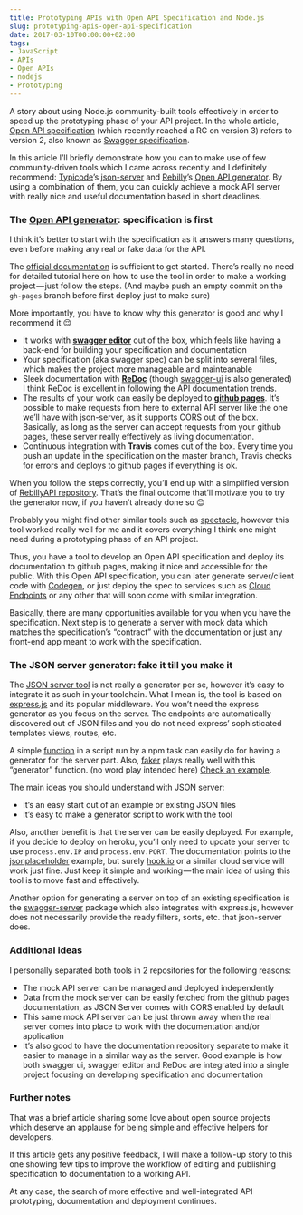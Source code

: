 ```yaml
---
title: Prototyping APIs with Open API Specification and Node.js
slug: prototyping-apis-open-api-specification
date: 2017-03-10T00:00:00+02:00
tags:
- JavaScript
- APIs
- Open APIs
- nodejs
- Prototyping
---
```


A story about using Node.js community-built tools effectively in order to speed up the prototyping phase of your API project. In the whole article, [Open API specification](https://github.com/OAI/OpenAPI-Specification) (which recently reached a RC on version 3) refers to version 2, also known as [Swagger specification](http://swagger.io/).

In this article I’ll briefly demonstrate how you can to make use of few community-driven tools which I came across recently and I definitely recommend: [Typicode](https://medium.com/@typicode)’s [json-server](https://github.com/typicode/json-server) and [Rebilly](https://medium.com/@Rebilly)’s [Open API generator](https://github.com/Rebilly/generator-openapi-repo). By using a combination of them, you can quickly achieve a mock API server with really nice and useful documentation based in short deadlines.

### The [Open API generator](http://generator-openapi-repo): specification is first

I think it’s better to start with the specification as it answers many questions, even before making any real or fake data for the API.

The [official documentation](https://github.com/Rebilly/generator-openapi-repo/blob/master/README.md) is sufficient to get started. There’s really no need for detailed tutorial here on how to use the tool in order to make a working project — just follow the steps. (And maybe push an empty commit on the `gh-pages` branch before first deploy just to make sure)

More importantly, you have to know why this generator is good and why I recommend it 😌

*   It works with [**swagger editor**](http://swagger.io/swagger-editor/) out of the box, which feels like having a back-end for building your specification and documentation
*   Your specification (aka swagger spec) can be split into several files, which makes the project more manageable and mainteanable
*   Sleek documentation with [**ReDoc**](http://swagger.io/redoc-openapi-powered-documentation/) (though [swagger-ui](http://swagger.io/swagger-ui/) is also generated) I think ReDoc is excellent in following the API documentation trends.
*   The results of your work can easily be deployed to [**github pages**](https://pages.github.com/). It’s possible to make requests from here to external API server like the one we’ll have with json-server, as it supports CORS out of the box. Basically, as long as the server can accept requests from your github pages, these server really effectively as living documentation.
*   Continuous integration with **Travis** comes out of the box. Every time you push an update in the specification on the master branch, Travis checks for errors and deploys to github pages if everything is ok.

When you follow the steps correctly, you’ll end up with a simplified version of [RebillyAPI repository](https://github.com/Rebilly/RebillyAPI). That’s the final outcome that’ll motivate you to try the generator now, if you haven’t already done so 😊

Probably you might find other similar tools such as [spectacle](https://github.com/sourcey/spectacle), however this tool worked really well for me and it covers everything I think one might need during a prototyping phase of an API project.

Thus, you have a tool to develop an Open API specification and deploy its documentation to github pages, making it nice and accessible for the public. With this Open API specification, you can later generate server/client code with [Codegen](http://swagger.io/swagger-codegen/), or just deploy the spec to services such as [Cloud Endpoints](https://cloud.google.com/endpoints/docs/open-api-spec) or any other that will soon come with similar integration.

Basically, there are many opportunities available for you when you have the specification. Next step is to generate a server with mock data which matches the specification’s “contract” with the documentation or just any front-end app meant to work with the specification.

### The JSON server generator: fake it till you make it

The [JSON server tool](https://github.com/typicode/json-server/blob/master/README.md) is not really a generator per se, however it’s easy to integrate it as such in your toolchain. What I mean is, the tool is based on [express.js](http://com) and its popular middleware. You won’t need the express generator as you focus on the server. The endpoints are automatically discovered out of JSON files and you do not need express’ sophisticated templates views, routes, etc.

A simple [function](https://github.com/typicode/json-server/blob/master/README.md#generate-random-data) in a script run by a npm task can easily do for having a generator for the server part. Also, [faker](https://www.npmjs.com/package/faker) plays really well with this “generator” function. (no word play intended here) [Check an example](https://coligo.io/create-mock-rest-api-with-json-server/).

The main ideas you should understand with JSON server:

*   It’s an easy start out of an example or existing JSON files
*   It’s easy to make a generator script to work with the tool

Also, another benefit is that the server can be easily deployed. For example, if you decide to deploy on heroku, you’ll only need to update your server to use `process.env.IP` and `process.env.PORT`. The documentation points to the [jsonplaceholder](http://jsonplaceholder.typicode.com/) example, but surely [hook.io](http://hook.io/) or a similar cloud service will work just fine. Just keep it simple and working — the main idea of using this tool is to move fast and effectively.

Another option for generating a server on top of an existing specification is the [swagger-server](https://www.npmjs.com/package/swagger-server) package which also integrates with express.js, however does not necessarily provide the ready filters, sorts, etc. that json-server does.

### Additional ideas

I personally separated both tools in 2 repositories for the following reasons:

*   The mock API server can be managed and deployed independently
*   Data from the mock server can be easily fetched from the github pages documentation, as JSON Server comes with CORS enabled by default
*   This same mock API server can be just thrown away when the real server comes into place to work with the documentation and/or application
*   It’s also good to have the documentation repository separate to make it easier to manage in a similar way as the server. Good example is how both swagger ui, swagger editor and ReDoc are integrated into a single project focusing on developing specification and documentation

### Further notes

That was a brief article sharing some love about open source projects which deserve an applause for being simple and effective helpers for developers.

If this article gets any positive feedback, I will make a follow-up story to this one showing few tips to improve the workflow of editing and publishing specification to documentation to a working API.

At any case, the search of more effective and well-integrated API prototyping, documentation and deployment continues.
